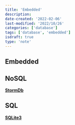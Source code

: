 ```yaml
---
title: 'Embedded'
description:
date-created: '2022-02-06'
last-modified: '2022/10/26'
categories: ['database']
tags: ['database', 'embedded']
isdraft: true
type: 'note'
---
```


## Embedded

## NoSQL

**[StormDb](https://awesomeopensource.com/project/TomPrograms/stormdb)**

## SQL

**[SQLite3](https://www.sqlite.org/index.html)**
